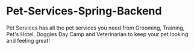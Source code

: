 # Pet-Services-Spring-Backend
Pet Services  has all the pet services you need from Grooming, Training, Pet's Hotel, Doggies Day Camp and Veterinarian  to keep your pet looking and feeling great!
